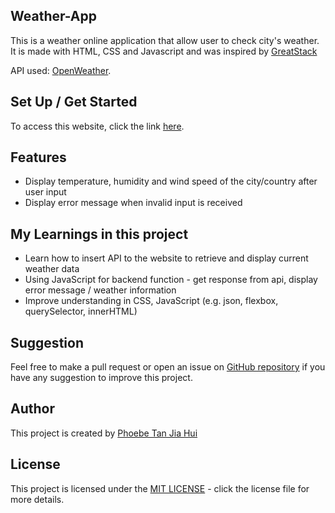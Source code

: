 ## Weather-App
This is a weather online application that allow user to check city's weather. It is made with HTML, CSS and Javascript and was inspired by [GreatStack](https://www.youtube.com/watch?v=MIYQR-Ybrn4&amp;list=PLjwm_8O3suyOgDS_Z8AWbbq3zpCmR-WE9&amp;index=1) 

API used: [OpenWeather](https://openweathermap.org/).

## Set Up / Get Started
To access this website, click the link [here](https://jiahui-1251.github.io/Weather-App/).

## Features
- Display temperature, humidity and wind speed of the city/country after user input
- Display error message when invalid input is received

## My Learnings in this project
- Learn how to insert API to the website to retrieve and display current weather data
- Using JavaScript for backend function - get response from api, display error message / weather information
- Improve understanding in CSS, JavaScript (e.g. json, flexbox, querySelector, innerHTML)

## Suggestion
Feel free to make a pull request or open an issue on [GitHub repository](https://github.com/jiahui-1251/Weather-App) if you have any suggestion to improve this project.

## Author
This project is created by [Phoebe Tan Jia Hui](https://github.com/jiahui-1251)

## License
This project is licensed under the [MIT LICENSE](https://opensource.org/license/mit/) - click the license file for more details.
